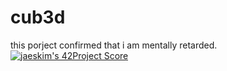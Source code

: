 # cub3d
this porject confirmed that i am mentally retarded.
[![jaeskim's 42Project Score](https://badge42.herokuapp.com/api/project/misaev/cub3d)](https://github.com/JaeSeoKim/badge42)
